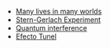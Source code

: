 * [Many lives in many worlds](http://space.mit.edu/home/tegmark/PDF/everett2.pdf)  
* [Stern-Gerlach Experiment](https://www.youtube.com/watch?v=rg4Fnag4V-E)  
* [Quantum interference](https://www.youtube.com/watch?v=Xmq_FJd1oUQ)  
* [Efecto Tunel](https://www.youtube.com/watch?v=DC0U5viudt0)  
